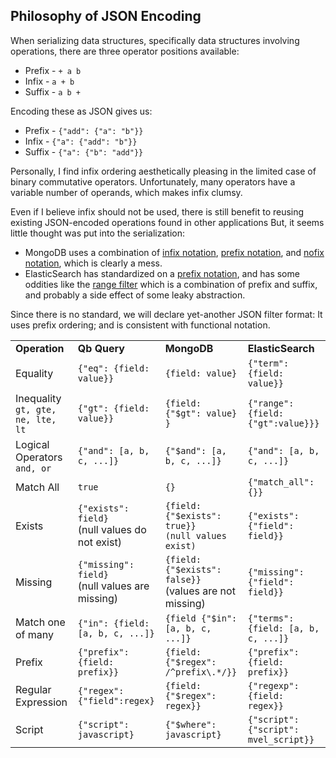 Philosophy of JSON Encoding
---------------------------

When serializing data structures, specifically data structures involving
operations, there are three operator positions available:

* Prefix - ```+ a b```
* Infix  - ```a + b```
* Suffix - ```a b +```

Encoding these as JSON gives us:

* Prefix - ```{"add": {"a": "b"}}```
* Infix  - ```{"a": {"add": "b"}}```
* Suffix - ```{"a": {"b": "add"}}```

Personally, I find infix ordering aesthetically pleasing in the limited case
of binary commutative operators.  Unfortunately, many operators have
a variable number of operands, which makes infix clumsy.

Even if I believe infix should not be used, there is still benefit
to reusing existing JSON-encoded operations found in other applications
But, it seems little thought was put into the serialization:

* MongoDB uses a combination of [infix notation](http://docs.mongodb.org/manual/reference/operator/query/gt/#op._S_gt),
[prefix notation](http://docs.mongodb.org/manual/reference/operator/query/and/#op._S_and),
and [nofix notation](http://caffinc.com/blog/2014/02/mongodb-eq-operator-for-find/),
which is clearly a mess.
* ElasticSearch has standardized on a [prefix notation](http://www.elasticsearch.org/guide/en/elasticsearch/reference/current/query-dsl-term-filter.html),
and has some oddities like the [range filter](http://www.elasticsearch.org/guide/en/elasticsearch/reference/current/query-dsl-range-filter.html)
which is a combination of prefix and suffix, and probably a side effect of some
leaky abstraction.

Since there is no standard, we will declare yet-another JSON filter format:  It uses prefix
ordering; and is consistent with functional notation.

<table><tr>
<td><b>Operation</b></td>
<td><b>Qb Query</b></td>
<td><b>MongoDB</b></td>
<td><b>ElasticSearch</b></td>
</tr><tr>
<td>Equality</td>
<td><code>{"eq": {field: value}}</code></td>
<td><code>{field: value}</code></td>
<td><code>{"term": {field: value}}</code></td>
</tr><tr>
<td>Inequality<br><code>gt, gte, ne, lte, lt</code></td>
<td><code>{"gt": {field: value}}</code></td>
<td><code>{field: {"$gt": value} }</code></td>
<td><code>{"range": {field: {"gt":value}}}</code></td>
</tr><tr>
<td>Logical Operators<br><code>and, or</code></td>
<td><code>{"and": [a, b, c, ...]}</code></td>
<td><code>{"$and": [a, b, c, ...]}</code></td>
<td><code>{"and": [a, b, c, ...]}</code></td>
</tr><tr>
<td>Match All</td>
<td><code>true</code></td>
<td><code>{}</code></td>
<td><code>{"match_all": {}}</code></td>
</tr><tr>
<td>Exists</td>
<td><code>{"exists": field}</code><br>(null values do not exist)</td>
<td><code>{field: {"$exists": true}}<br>(null values exist)</code></td>
<td><code>{"exists": {"field": field}}</code></td>
</tr><tr>
<td>Missing</td>
<td><code>{"missing": field}</code><br>(null values are missing)</td>
<td><code>{field: {"$exists": false}}</code><br>(values are not missing)</td>
<td><code>{"missing": {"field": field}}</code></td>
</tr><tr>
<td>Match one of many</td>
<td><code>{"in": {field:[a, b, c, ...]}</code></td>
<td><code>{field {"$in":[a, b, c, ...]}</code></td>
<td><code>{"terms": {field: [a, b, c, ...]}</code></td>
</tr><tr>
<td>Prefix</td>
<td><code>{"prefix": {field: prefix}}</code></td>
<td><code>{field: {"$regex": /^prefix\.*/}}</code></td>
<td><code>{"prefix": {field: prefix}}</code></td>
</tr><tr>
<td>Regular Expression</td>
<td><code>{"regex": {"field":regex}</code></td>
<td><code>{field: {"$regex": regex}}</code></td>
<td><code>{"regexp":{field: regex}}</code></td>
</tr><tr>
<td>Script</td>
<td><code>{"script": javascript}</code></td>
<td><code>{"$where": javascript}</code></td>
<td><code>{"script": {"script": mvel_script}}</code></td>
</tr></table>


